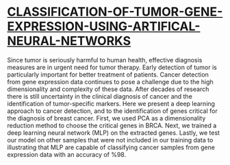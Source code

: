 # [CLASSIFICATION-OF-TUMOR-GENE-EXPRESSION-USING-ARTIFICAL-NEURAL-NETWORKS](https://github.com/taylankabbani/CLASSIFICATION-OF-TUMOR-GENE-EXPRESSION-USING-ARTIFICAL-NEURAL-NETWORKS/blob/master/CLASSIFICATION%20OF%20TUMOR%20GENE%20EXPRESSION%20USING%20ARTIFICAL%20NEURAL%20NETWORKS.pdf)
Since tumor is seriously harmful to human health, effective diagnosis measures are in urgent need for tumor therapy. Early detection of tumor is particularly important for better treatment of patients. Cancer detection from gene expression data continues to pose a challenge due to the high dimensionality and complexity of these data. After decades of research there is still uncertainty in the clinical diagnosis of cancer and the identification of tumor-specific markers. Here we present a deep learning approach to cancer detection, and to the identification of genes critical for the diagnosis of breast cancer. First, we used PCA as a dimensionality reduction method to choose the critical genes in BRCA. Next, we trained a deep learning neural network (MLP) on the extracted genes. Lastly, we test our model on other samples that were not included in our training data to illustrating that MLP are capable of classifying cancer samples from gene expression data with an accuracy of %98.
